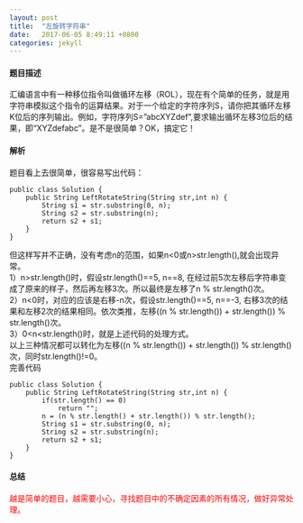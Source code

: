 ```yaml
---
layout: post
title:  "左旋转字符串"
date:   2017-06-05 8:49:11 +0800
categories: jekyll
---
```

#### 题目描述
汇编语言中有一种移位指令叫做循环左移（ROL），现在有个简单的任务，就是用字符串模拟这个指令的运算结果。对于一个给定的字符序列S，请你把其循环左移K位后的序列输出。例如，字符序列S=”abcXYZdef”,要求输出循环左移3位后的结果，即“XYZdefabc”。是不是很简单？OK，搞定它！  
#### 解析
题目看上去很简单，很容易写出代码：

	public class Solution {
	    public String LeftRotateString(String str,int n) {
	        String s1 = str.substring(0, n);
	        String s2 = str.substring(n);
	        return s2 + s1;
	    }
	}

但这样写并不正确，没有考虑n的范围，如果n<0或n>str.length(),就会出现异常。  
1）n>str.length()时，假设str.length()==5, n==8, 在经过前5次左移后字符串变成了原来的样子，然后再左移3次。所以最终是左移了n % str.length()次。  
2）n<0时，对应的应该是右移-n次，假设str.length()==5, n==-3, 右移3次的结果和左移2次的结果相同。依次类推，左移((n % str.length()) + str.length()) % str.length()次。  
3）0<n<str.length()时，就是上述代码的处理方式。  
以上三种情况都可以转化为左移((n % str.length()) + str.length()) % str.length()次，同时str.length()!=0。  
完善代码  
	
	public class Solution {
		public String LeftRotateString(String str,int n) {
	        if(str.length() == 0)
	            return "";
	        n = (n % str.length() + str.length()) % str.length();
	        String s1 = str.substring(0, n);
	        String s2 = str.substring(n);
	        return s2 + s1;
	    }
	}

#### 总结
<font color="red">越是简单的题目，越需要小心，寻找题目中的不确定因素的所有情况，做好异常处理。</font>